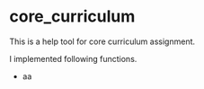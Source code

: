 # core_curriculum
This is a help tool for core curriculum assignment.

I implemented following functions. 
- aa


